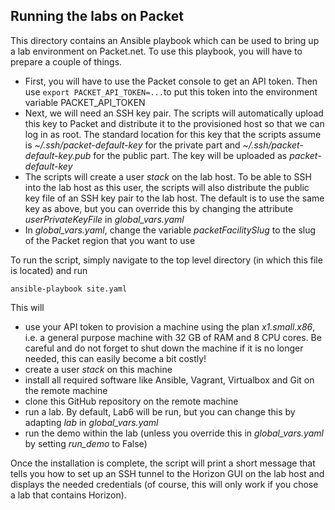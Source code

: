 Running the labs on Packet
--------------------------------------


This directory contains an Ansible playbook which can be used to bring up a lab environment on Packet.net. To use this playbook, you will have to prepare a couple of things.

* First, you will have to use the Packet console to get an API token. Then use `export PACKET_API_TOKEN=...`to put this token into the environment variable PACKET_API_TOKEN
* Next, we will need an SSH key pair. The scripts will automatically upload this key to Packet and distribute it to the provisioned host so that we can log in as root. The standard location for this key that the scripts assume is *~/.ssh/packet-default-key* for the private part and *~/.ssh/packet-default-key.pub* for the public part. The key will be uploaded as *packet-default-key*
* The scripts will create a user *stack* on the lab host. To be able to SSH into the lab host as this user, the scripts will also distribute the public key file of an SSH key pair to the lab host. The default is to use the same key as above, but you can override this by changing the attribute *userPrivateKeyFile* in *global_vars.yaml*
* In *global_vars.yaml*, change the variable *packetFacilitySlug* to the slug of the Packet region that you want to use


To run the script, simply navigate to the top level directory (in which this file is located) and run

``
ansible-playbook site.yaml
``

This will 

* use your API token to provision a machine using the plan *x1.small.x86*, i.e. a general purpose machine with 32 GB of RAM and 8 CPU cores. Be careful and do not forget to shut down the machine if it is no longer needed, this can easily become a bit costly!
* create a user *stack* on this machine
* install all required software like Ansible, Vagrant, Virtualbox and Git on the remote machine
* clone this GitHub repository on the remote machine
* run a lab. By default, Lab6 will be run, but you can change this by adapting *lab* in *global_vars.yaml*
* run the demo within the lab (unless you override this in *global_vars.yaml* by setting *run_demo* to False)

Once the installation is complete, the script will print a short message that tells you how to set up an SSH tunnel to the Horizon GUI on the lab host and displays the needed credentials (of course, this will only work if you chose a lab that contains Horizon).


